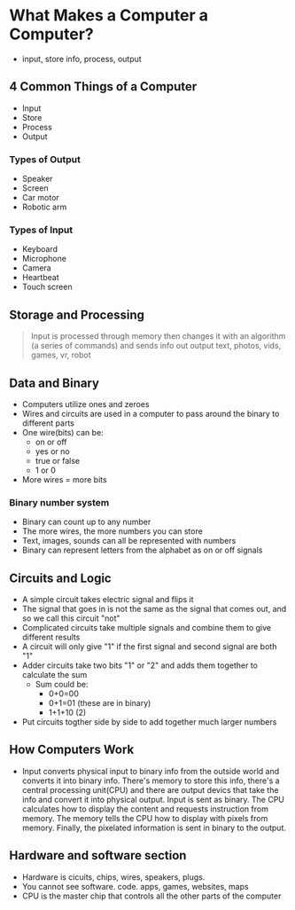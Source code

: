 # What Makes a Computer a Computer?
- input, store info, process, output


## 4 Common Things of a Computer
- Input
- Store
- Process
- Output


### Types of Output
- Speaker
- Screen 
- Car motor 
- Robotic arm
### Types of Input
- Keyboard 
- Microphone
- Camera
- Heartbeat
- Touch screen



## Storage and Processing
> Input is processed through memory then changes it with an algorithm (a series of commands) and sends info out
output
text, photos, vids, games, vr, robot


## Data and Binary
- Computers utilize ones and zeroes 
- Wires and circuits are used in a computer to pass around the binary to different parts
- One wire(bits) can be:
    - on or off
    - yes or no
    - true or false
    - 1 or 0
- More wires = more bits


### Binary number system
- Binary can count up to any number
- The more wires, the more numbers you can store
- Text, images, sounds can all be represented with numbers
- Binary can represent letters from the alphabet as on or off signals


## Circuits and Logic
- A simple circuit takes electric signal and flips it
- The signal that goes in is not the same as the signal that comes out, and so we call this circuit "not"
- Complicated circuits take multiple signals and combine them to give different results
- A circuit will only give "1" if the first signal and second signal are both "1"
- Adder circuits take two bits "1" or "2" and adds them together to calculate the sum
    - Sum could be: 
        - 0+0=00
        - 0+1=01    (these are in binary)
        - 1+1+10 (2)
- Put circuits togther side by side to add together much larger numbers

## How Computers Work
- Input converts physical input to binary info from the outside world and converts it into binary info. There's memory to store this info, there's a central processing unit(CPU) and there are output devics that take the info and convert it into physical output.
Input is sent as binary. The CPU calculates how to display the content and requests instruction from memory. The memory tells the CPU how to display with pixels from memory. Finally, the pixelated information is sent in binary to the output. 

## Hardware and software section
- Hardware is cicuits, chips, wires, speakers, plugs.
- You cannot see software. code. apps, games, websites, maps
- CPU is the master chip that controls all the other parts of the computer
